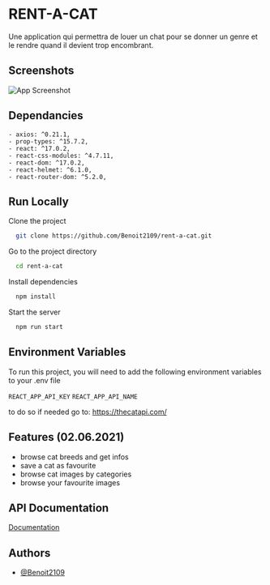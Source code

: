 
# RENT-A-CAT

Une application qui permettra de louer un chat pour se donner un genre et le rendre quand il devient trop encombrant.


## Screenshots

![App Screenshot](https://i.imgur.com/RqsUE4V.png)


## Dependancies

    - axios: ^0.21.1,
    - prop-types: ^15.7.2,
    - react: ^17.0.2,
    - react-css-modules: ^4.7.11,
    - react-dom: ^17.0.2,
    - react-helmet: ^6.1.0,
    - react-router-dom: ^5.2.0,

  
## Run Locally

Clone the project

```bash
  git clone https://github.com/Benoit2109/rent-a-cat.git
```

Go to the project directory

```bash
  cd rent-a-cat
```

Install dependencies

```bash
  npm install
```

Start the server

```bash
  npm run start
```

  
## Environment Variables

To run this project, you will need to add the following environment variables to your .env file

`REACT_APP_API_KEY`
`REACT_APP_API_NAME`

to do so if needed go to: https://thecatapi.com/

  
## Features (02.06.2021)

- browse cat breeds and get infos
- save a cat as favourite
- browse cat images by categories
- browse your favourite images

  
## API Documentation

[Documentation](https://docs.thecatapi.com/authentication)

  
## Authors

- [@Benoit2109](https://www.github.com/Benoit2109)

  